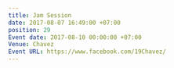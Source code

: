 ```yaml
---
title: Jam Session
date: 2017-08-07 16:49:00 +07:00
position: 29
Event date: 2017-08-10 00:00:00 +07:00
Venue: Chavez
Event URL: https://www.facebook.com/19Chavez/
---
```


